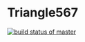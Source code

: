 # Triangle567
[![build status of master](https://app.travis-ci.org/Hennessy45/Triangle567.svg?branch=master)](https://app.travis-ci.org/Hennessy45/Triangle567)
